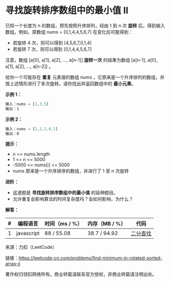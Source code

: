 # 寻找旋转排序数组中的最小值 II

已知一个长度为 n 的数组，预先按照升序排列，经由 1 到 n 次 **旋转** 后，得到输入数组。例如，原数组 nums = [0,1,4,4,5,6,7] 在变化后可能得到：

- 若旋转 4 次，则可以得到 [4,5,6,7,0,1,4]
- 若旋转 7 次，则可以得到 [0,1,4,4,5,6,7]

注意，数组 [a[0], a[1], a[2], ..., a[n-1]] **旋转一次** 的结果为数组 [a[n-1], a[0], a[1], a[2], ..., a[n-2]] 。

给你一个可能存在 **重复** 元素值的数组 nums ，它原来是一个升序排列的数组，并按上述情形进行了多次旋转。请你找出并返回数组中的 **最小元素**。

**示例 1：**

``` javascript
输入：nums = [1,3,5]
输出：1
```

**示例 2：**

``` javascript
输入：nums = [2,2,2,0,1]
输出：0
```

**提示：**

- n == nums.length
- 1 <= n <= 5000
- -5000 <= nums[i] <= 5000
- nums 原来是一个升序排序的数组，并进行了 1 至 n 次旋转

**进阶：**

- 这道题是 **寻找旋转排序数组中的最小值** 的延伸题目。
- 允许重复会影响算法的时间复杂度吗？会如何影响，为什么？

**解答：**

**#**|**编程语言**|**时间（ms / %）**|**内存（MB / %）**|**代码**
--|--|--|--|--
1|javascript|88 / 55.08|38.7 / 94.92|[二分查找](./javascript/ac_v1.js)

来源：力扣（LeetCode）

链接：https://leetcode-cn.com/problems/find-minimum-in-rotated-sorted-array-ii

著作权归领扣网络所有。商业转载请联系官方授权，非商业转载请注明出处。
